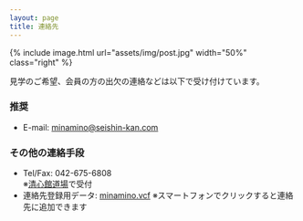 ```yaml
---
layout: page
title: 連絡先
---
```


{% include image.html url="assets/img/post.jpg" width="50%" class="right" %}

見学のご希望、会員の方の出欠の連絡などは以下で受け付けています。<br />

### 推奨
- E-mail: <a href="mailto:minamino@seishin-kan.com">minamino@seishin-kan.com</a>

### その他の連絡手段
- Tel/Fax: 042-675-6808<br>※[清心館道場](http://www.seishin-kan.com/)で受付
- 連絡先登録用データ: [minamino.vcf](assets/minamino.vcf) ※スマートフォンでクリックすると連絡先に追加できます

<!--
- [Twitter DM](https://help.twitter.com/ja/using-x/direct-messages): [@AikidoMinamino](https://www.twitter.com/messages/compose?recipient_id=AikidoMinamino)
-->
